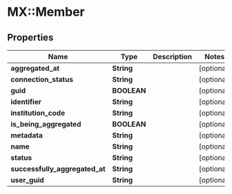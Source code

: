 # MX::Member

## Properties
Name | Type | Description | Notes
------------ | ------------- | ------------- | -------------
**aggregated_at** | **String** |  | [optional] 
**connection_status** | **String** |  | [optional] 
**guid** | **BOOLEAN** |  | [optional] 
**identifier** | **String** |  | [optional] 
**institution_code** | **String** |  | [optional] 
**is_being_aggregated** | **BOOLEAN** |  | [optional] 
**metadata** | **String** |  | [optional] 
**name** | **String** |  | [optional] 
**status** | **String** |  | [optional] 
**successfully_aggregated_at** | **String** |  | [optional] 
**user_guid** | **String** |  | [optional] 


